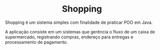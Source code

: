<h1 align="center"> Shopping </h1>
<p align="justify">
Shopping é um sistema simples com finalidade de praticar POO em Java.

A aplicação consiste em um sistemas que gerência o fluxo de um caixa de supermercado, registrando compras, endereço para entregas e processamento de pagamento.  
</p>
